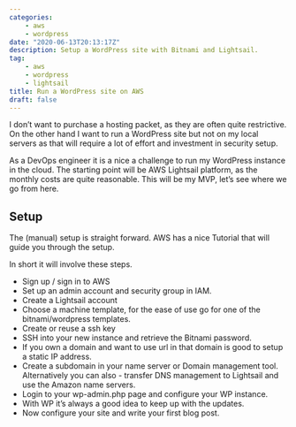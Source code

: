 ```yaml
---
categories:
    - aws
    - wordpress
date: "2020-06-13T20:13:17Z"
description: Setup a WordPress site with Bitnami and Lightsail.
tag:
    - aws
    - wordpress
    - lightsail
title: Run a WordPress site on AWS
draft: false
---
```


I don’t want to purchase a hosting packet, as they are often quite restrictive. On the other hand I want to run a WordPress site but not on my local servers as that will require a lot of effort and investment in security setup.

As a DevOps engineer it is a nice a challenge to run my WordPress instance in the cloud. The starting point will be AWS Lightsail platform, as the monthly costs are quite reasonable. This will be my MVP, let’s see where we go from here.

## Setup

The (manual) setup is straight forward. AWS has a nice Tutorial that will guide you through the setup.

In short it will involve these steps.

- Sign up / sign in to AWS
- Set up an admin account and security group in IAM.
- Create a Lightsail account
- Choose a machine template, for the ease of use go for one of the bitnami/wordpress templates.
- Create or reuse a ssh key
- SSH into your new instance and retrieve the Bitnami password.
- If you own a domain and want to use url in that domain is good to setup a static IP address.
- Create a subdomain in your name server or Domain management tool. Alternatively you can also - transfer DNS management to Lightsail and use the Amazon name servers.
- Login to your wp-admin.php page and configure your WP instance.
- With WP it’s always a good idea to keep up with the updates.
- Now configure your site and write your first blog post.